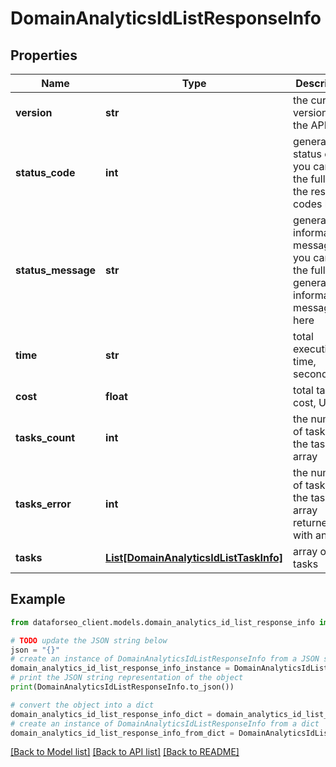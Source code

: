 # DomainAnalyticsIdListResponseInfo


## Properties

Name | Type | Description | Notes
------------ | ------------- | ------------- | -------------
**version** | **str** | the current version of the API | [optional] 
**status_code** | **int** | general status code you can find the full list of the response codes here | [optional] 
**status_message** | **str** | general informational message you can find the full list of general informational messages here | [optional] 
**time** | **str** | total execution time, seconds | [optional] 
**cost** | **float** | total tasks cost, USD | [optional] 
**tasks_count** | **int** | the number of tasks in the tasks array | [optional] 
**tasks_error** | **int** | the number of tasks in the tasks array returned with an error | [optional] 
**tasks** | [**List[DomainAnalyticsIdListTaskInfo]**](DomainAnalyticsIdListTaskInfo.md) | array of tasks | [optional] 

## Example

```python
from dataforseo_client.models.domain_analytics_id_list_response_info import DomainAnalyticsIdListResponseInfo

# TODO update the JSON string below
json = "{}"
# create an instance of DomainAnalyticsIdListResponseInfo from a JSON string
domain_analytics_id_list_response_info_instance = DomainAnalyticsIdListResponseInfo.from_json(json)
# print the JSON string representation of the object
print(DomainAnalyticsIdListResponseInfo.to_json())

# convert the object into a dict
domain_analytics_id_list_response_info_dict = domain_analytics_id_list_response_info_instance.to_dict()
# create an instance of DomainAnalyticsIdListResponseInfo from a dict
domain_analytics_id_list_response_info_from_dict = DomainAnalyticsIdListResponseInfo.from_dict(domain_analytics_id_list_response_info_dict)
```
[[Back to Model list]](../README.md#documentation-for-models) [[Back to API list]](../README.md#documentation-for-api-endpoints) [[Back to README]](../README.md)


